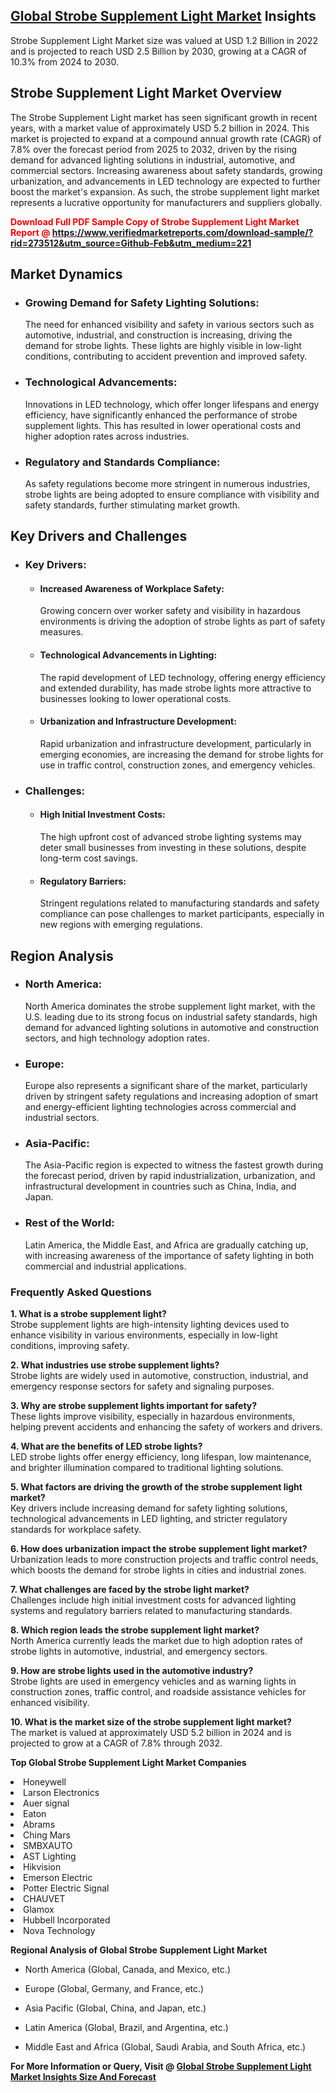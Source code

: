 <h2><a href="https://www.verifiedmarketreports.com/download-sample/?rid=273512&amp;utm_source=Github&amp;utm_medium=221" target="_blank">Global Strobe Supplement Light Market</a> Insights</h2><p>Strobe Supplement Light Market size was valued at USD 1.2 Billion in 2022 and is projected to reach USD 2.5 Billion by 2030, growing at a CAGR of 10.3% from 2024 to 2030.</p><p> <h2>Strobe Supplement Light Market Overview</h2> <p>The Strobe Supplement Light market has seen significant growth in recent years, with a market value of approximately USD 5.2 billion in 2024. This market is projected to expand at a compound annual growth rate (CAGR) of 7.8% over the forecast period from 2025 to 2032, driven by the rising demand for advanced lighting solutions in industrial, automotive, and commercial sectors. Increasing awareness about safety standards, growing urbanization, and advancements in LED technology are expected to further boost the market's expansion. As such, the strobe supplement light market represents a lucrative opportunity for manufacturers and suppliers globally.</p> <p><strong><p><span class=""><span style="color: #ff0000;"><strong>Download Full PDF Sample Copy of Strobe Supplement Light Market Report</strong> @ </span><a href="https://www.verifiedmarketreports.com/download-sample/?rid=273512&amp;utm_source=Github-Feb&amp;utm_medium=221" target="_blank">https://www.verifiedmarketreports.com/download-sample/?rid=273512&amp;utm_source=Github-Feb&amp;utm_medium=221</a></span></p></strong></p> <h2>Market Dynamics</h2> <ul> <li><h3>Growing Demand for Safety Lighting Solutions:</h3> The need for enhanced visibility and safety in various sectors such as automotive, industrial, and construction is increasing, driving the demand for strobe lights. These lights are highly visible in low-light conditions, contributing to accident prevention and improved safety.</li> <li><h3>Technological Advancements:</h3> Innovations in LED technology, which offer longer lifespans and energy efficiency, have significantly enhanced the performance of strobe supplement lights. This has resulted in lower operational costs and higher adoption rates across industries.</li> <li><h3>Regulatory and Standards Compliance:</h3> As safety regulations become more stringent in numerous industries, strobe lights are being adopted to ensure compliance with visibility and safety standards, further stimulating market growth.</li> </ul> <h2>Key Drivers and Challenges</h2> <ul> <li><h3>Key Drivers:</h3> <ul> <li><h4>Increased Awareness of Workplace Safety:</h4> Growing concern over worker safety and visibility in hazardous environments is driving the adoption of strobe lights as part of safety measures.</li> <li><h4>Technological Advancements in Lighting:</h4> The rapid development of LED technology, offering energy efficiency and extended durability, has made strobe lights more attractive to businesses looking to lower operational costs.</li> <li><h4>Urbanization and Infrastructure Development:</h4> Rapid urbanization and infrastructure development, particularly in emerging economies, are increasing the demand for strobe lights for use in traffic control, construction zones, and emergency vehicles.</li> </ul> </li> <li><h3>Challenges:</h3> <ul> <li><h4>High Initial Investment Costs:</h4> The high upfront cost of advanced strobe lighting systems may deter small businesses from investing in these solutions, despite long-term cost savings.</li> <li><h4>Regulatory Barriers:</h4> Stringent regulations related to manufacturing standards and safety compliance can pose challenges to market participants, especially in new regions with emerging regulations.</li> </ul> </li> </ul> <h2>Region Analysis</h2> <ul> <li><h3>North America:</h3> North America dominates the strobe supplement light market, with the U.S. leading due to its strong focus on industrial safety standards, high demand for advanced lighting solutions in automotive and construction sectors, and high technology adoption rates.</li> <li><h3>Europe:</h3> Europe also represents a significant share of the market, particularly driven by stringent safety regulations and increasing adoption of smart and energy-efficient lighting technologies across commercial and industrial sectors.</li> <li><h3>Asia-Pacific:</h3> The Asia-Pacific region is expected to witness the fastest growth during the forecast period, driven by rapid industrialization, urbanization, and infrastructural development in countries such as China, India, and Japan.</li> <li><h3>Rest of the World:</h3> Latin America, the Middle East, and Africa are gradually catching up, with increasing awareness of the importance of safety lighting in both commercial and industrial applications.</li> </ul> <h3>Frequently Asked Questions</h3> <p><strong>1. What is a strobe supplement light?</strong><br>Strobe supplement lights are high-intensity lighting devices used to enhance visibility in various environments, especially in low-light conditions, improving safety.</p> <p><strong>2. What industries use strobe supplement lights?</strong><br>Strobe lights are widely used in automotive, construction, industrial, and emergency response sectors for safety and signaling purposes.</p> <p><strong>3. Why are strobe supplement lights important for safety?</strong><br>These lights improve visibility, especially in hazardous environments, helping prevent accidents and enhancing the safety of workers and drivers.</p> <p><strong>4. What are the benefits of LED strobe lights?</strong><br>LED strobe lights offer energy efficiency, long lifespan, low maintenance, and brighter illumination compared to traditional lighting solutions.</p> <p><strong>5. What factors are driving the growth of the strobe supplement light market?</strong><br>Key drivers include increasing demand for safety lighting solutions, technological advancements in LED lighting, and stricter regulatory standards for workplace safety.</p> <p><strong>6. How does urbanization impact the strobe supplement light market?</strong><br>Urbanization leads to more construction projects and traffic control needs, which boosts the demand for strobe lights in cities and industrial zones.</p> <p><strong>7. What challenges are faced by the strobe light market?</strong><br>Challenges include high initial investment costs for advanced lighting systems and regulatory barriers related to manufacturing standards.</p> <p><strong>8. Which region leads the strobe supplement light market?</strong><br>North America currently leads the market due to high adoption rates of strobe lights in automotive, industrial, and emergency sectors.</p> <p><strong>9. How are strobe lights used in the automotive industry?</strong><br>Strobe lights are used in emergency vehicles and as warning lights in construction zones, traffic control, and roadside assistance vehicles for enhanced visibility.</p> <p><strong>10. What is the market size of the strobe supplement light market?</strong><br>The market is valued at approximately USD 5.2 billion in 2024 and is projected to grow at a CAGR of 7.8% through 2032.</p> </p><p><strong>Top Global Strobe Supplement Light Market Companies</strong></p><div data-test-id=""><p><li>Honeywell</li><li> Larson Electronics</li><li> Auer signal</li><li> Eaton</li><li> Abrams</li><li> Ching Mars</li><li> SMBXAUTO</li><li> AST Lighting</li><li> Hikvision</li><li> Emerson Electric</li><li> Potter Electric Signal</li><li> CHAUVET</li><li> Glamox</li><li> Hubbell lncorporated</li><li> Nova Technology</li></p><div><strong>Regional Analysis of&nbsp;Global Strobe Supplement Light Market</strong></div><ul><li dir="ltr"><p dir="ltr">North America&nbsp;(Global, Canada, and Mexico, etc.)</p></li><li dir="ltr"><p dir="ltr">Europe (Global, Germany, and France, etc.)</p></li><li dir="ltr"><p dir="ltr">Asia Pacific&nbsp;(Global, China, and Japan, etc.)</p></li><li dir="ltr"><p dir="ltr">Latin America&nbsp;(Global, Brazil, and Argentina, etc.)</p></li><li dir="ltr">Middle East and Africa&nbsp;(Global, Saudi Arabia, and South Africa, etc.)</li></ul><p><strong>For More Information or Query, Visit @&nbsp;</strong><strong><a href="https://www.verifiedmarketreports.com/product/strobe-supplement-light-market/?utm_source=Github&amp;utm_medium=221" target="_blank">Global Strobe Supplement Light Market Insights Size And Forecast</a></strong></p></div>
